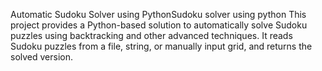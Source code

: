 Automatic Sudoku Solver using PythonSudoku solver using python
This project provides a Python-based solution to automatically solve Sudoku puzzles using backtracking and other advanced techniques. It reads Sudoku puzzles from a file, string, or manually input grid, and returns the solved version.
